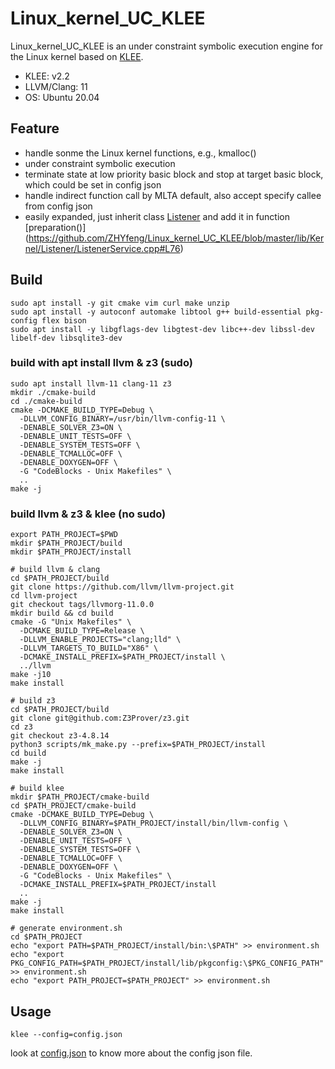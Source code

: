 # Linux_kernel_UC_KLEE

Linux_kernel_UC_KLEE is an under constraint symbolic execution engine for the Linux kernel based on [KLEE](https://github.com/klee/klee).

- KLEE: v2.2
- LLVM/Clang: 11
- OS: Ubuntu 20.04

## Feature

- handle sonme the Linux kernel functions, e.g., kmalloc()
- under constraint symbolic execution
- terminate state at low priority basic block and stop at target basic block, which could be set in config json
- handle indirect function call by MLTA default, also accept specify callee from config json
- easily expanded, just inherit class [Listener](https://github.com/ZHYfeng/Linux_kernel_UC_KLEE/blob/master/lib/Kernel/Listener/Listener.h) and add it in function [preparation()] (https://github.com/ZHYfeng/Linux_kernel_UC_KLEE/blob/master/lib/Kernel/Listener/ListenerService.cpp#L76)

## Build

```shell
sudo apt install -y git cmake vim curl make unzip
sudo apt install -y autoconf automake libtool g++ build-essential pkg-config flex bison 
sudo apt install -y libgflags-dev libgtest-dev libc++-dev libssl-dev libelf-dev libsqlite3-dev
```
### build with apt install llvm & z3 (sudo)
```shell
sudo apt install llvm-11 clang-11 z3
mkdir ./cmake-build
cd ./cmake-build
cmake -DCMAKE_BUILD_TYPE=Debug \
  -DLLVM_CONFIG_BINARY=/usr/bin/llvm-config-11 \
  -DENABLE_SOLVER_Z3=ON \
  -DENABLE_UNIT_TESTS=OFF \
  -DENABLE_SYSTEM_TESTS=OFF \
  -DENABLE_TCMALLOC=OFF \
  -DENABLE_DOXYGEN=OFF \
  -G "CodeBlocks - Unix Makefiles" \
  ..
make -j
```
### build llvm & z3 & klee (no sudo)
```shell
export PATH_PROJECT=$PWD
mkdir $PATH_PROJECT/build
mkdir $PATH_PROJECT/install

# build llvm & clang
cd $PATH_PROJECT/build
git clone https://github.com/llvm/llvm-project.git
cd llvm-project
git checkout tags/llvmorg-11.0.0
mkdir build && cd build
cmake -G "Unix Makefiles" \
  -DCMAKE_BUILD_TYPE=Release \
  -DLLVM_ENABLE_PROJECTS="clang;lld" \
  -DLLVM_TARGETS_TO_BUILD="X86" \
  -DCMAKE_INSTALL_PREFIX=$PATH_PROJECT/install \
  ../llvm
make -j10
make install

# build z3
cd $PATH_PROJECT/build
git clone git@github.com:Z3Prover/z3.git
cd z3
git checkout z3-4.8.14
python3 scripts/mk_make.py --prefix=$PATH_PROJECT/install
cd build
make -j
make install

# build klee
mkdir $PATH_PROJECT/cmake-build
cd $PATH_PROJECT/cmake-build
cmake -DCMAKE_BUILD_TYPE=Debug \
  -DLLVM_CONFIG_BINARY=$PATH_PROJECT/install/bin/llvm-config \
  -DENABLE_SOLVER_Z3=ON \
  -DENABLE_UNIT_TESTS=OFF \
  -DENABLE_SYSTEM_TESTS=OFF \
  -DENABLE_TCMALLOC=OFF \
  -DENABLE_DOXYGEN=OFF \
  -G "CodeBlocks - Unix Makefiles" \
  -DCMAKE_INSTALL_PREFIX=$PATH_PROJECT/install
  ..
make -j
make install

# generate environment.sh
cd $PATH_PROJECT
echo "export PATH=$PATH_PROJECT/install/bin:\$PATH" >> environment.sh
echo "export PKG_CONFIG_PATH=$PATH_PROJECT/install/lib/pkgconfig:\$PKG_CONFIG_PATH" >> environment.sh
echo "export PATH_PROJECT=$PATH_PROJECT" >> environment.sh
```

## Usage
```shell
klee --config=config.json
```
look at [config.json](https://github.com/ZHYfeng/Linux_kernel_UC_KLEE/blob/master/config.json) to know more about the config json file.
